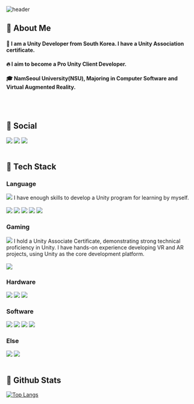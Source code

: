 
<div>
  
  <!--Header-->
  ![header](https://capsule-render.vercel.app/api?type=blur&color=gradient&height=300&section=header&text=Choi%20Soo%20A%20%F0%9F%A4%97&stroke=151c24&strokeWidth=3)
  
</div>

<div>
  <!--Body-->
  
  ## 👀 About Me
  #### :raising_hand: I am a Unity Developer from South Korea. I have a Unity Association certificate.<br/>
  #### :fire: I aim to become a Pro Unity Client Developer.<br/>
  #### :mortar_board: NamSeoul University(NSU), Majoring in Computer Software and Virtual Augmented Reality.
  <br/>
  <br/>
  
## 💌 Social
<a href="mailto:sinebi223@naver.com" target="_blank"><img src="https://img.shields.io/badge/Gmail-D14836?style=for-the-badge&logo=gmail&logoColor=white&link=mailto:sinebi223@naver.com"/></a>
<a href="https://www.notion.so/Code-Study-1cb7cb1a1324808ca933d45c63fb01b3?source=copy_link" target="_blank"><img src="https://img.shields.io/badge/Notion-%23E4405F.svg?style=for-the-badge&logo=notion&logoColor=white&link=https://www.notion.so/Code-Study-1cb7cb1a1324808ca933d45c63fb01b3?source=copy_link"/></a>
<a target="_blank" href="https://github.com/ChoiSooA/ChoiSooA/blob/main/docs/index.html"><img src="https://img.shields.io/badge/KakaoTalk-%23FFCD00.svg?style=for-the-badge&logoColor=white&labelColor=%23FFCD00"/></a>
</a>
<br/>
<br/>


  ## 🧱 Tech Stack
  ### Language
   <!--C Sharp-->
   <img src="https://img.shields.io/badge/%23-000000?style=flat-square&logo=c&logoColor=white"/>
   I have enough skills to develop a Unity program for learning by myself.
   <br/>
   <br/>
   <!--C++-->
   <img src="https://img.shields.io/badge/C%2B%2B-000000?style=flat-square&logo=cplusplus&logoColor=white"/>
   <!--C-->
   <img src="https://img.shields.io/badge/C-000000?style=flat-square&logo=c&logoColor=white"/>
  <!--mysql-->
  <img src="https://img.shields.io/badge/My SQL-000000?style=flat-square&logo=mysql&logoColor=white"/>
  <!--HTML-->
  <img src="https://img.shields.io/badge/HTML-000000?style=flat-square&logo=html5&logoColor=white"/>
  <!--CSS-->
  <img src="https://img.shields.io/badge/CSS-000000?style=flat-square&logo=css&logoColor=white"/>
  <br/>

  ### Gaming
  <!--Unity-->
  <img src="https://img.shields.io/badge/Unity-000000?style=flat-square&logo=unity&logoColor=white"/> 
  I hold a Unity Associate Certificate, demonstrating strong technical proficiency in Unity. I have hands-on experience developing VR and AR projects, using Unity as the core development platform.
  <br/>
  <br/>
  <!--Unreal-->
  <img src="https://img.shields.io/badge/Unreal-000000?style=flat-square&logo=unrealengine&logoColor=white"/>

  ### Hardware
  <!--Oculus-->
  <img src="https://img.shields.io/badge/Oculus-000000?style=flat-square&logo=oculus&logoColor=white"/>
  <!--HTC Vive-->
  <img src="https://img.shields.io/badge/HTC Vive-000000?style=flat-square&logo=htcvive&logoColor=white"/>
  <!--Arduino-->
  <img src="https://img.shields.io/badge/Arduino-000000?style=flat-square&logo=arduino&logoColor=white"/>
  <br/>

  ### Software
  <!--Blender-->
  <img src="https://img.shields.io/badge/Blender-000000?style=flat-square&logo=blender&logoColor=white"/>
  <!--AutoDesk-->
  <img src="https://img.shields.io/badge/AutoDesk-000000?style=flat-square&logo=autodesk&logoColor=white"/>
  <!--MariaDB-->
  <img src="https://img.shields.io/badge/Maria DB-000000?style=flat-square&logo=mariadb&logoColor=white"/>
  <!--Android-->
  <img src="https://img.shields.io/badge/Android-000000?style=flat-square&logo=android&logoColor=white"/>
  </br>

  ### Else
  <!--Notion-->
  <img src="https://img.shields.io/badge/Notion-000000?style=flat-square&logo=notion&logoColor=white"/>
  <!--GitHub-->
  <img src="https://img.shields.io/badge/Git-000000?style=flat-square&logo=github&logoColor=white"/>
  
  
 
  <br/>
  <br/>
  
  ## 🤔 Github Stats
  [![Top Langs](https://github-readme-stats.vercel.app/api/top-langs/?username=ChoiSooA&layout=donut)](https://github.com/anuraghazra/github-readme-stats)
  
</div>


<!--
**ChoiSooA/ChoiSooA** is a ✨ _special_ ✨ repository because its `README.md` (this file) appears on your GitHub profile.

Here are some ideas to get you started:

- 🔭 I’m currently working on ...
- 🌱 I’m currently learning ...
- 👯 I’m looking to collaborate on ...
- 🤔 I’m looking for help with ...
- 💬 Ask me about ...
- 📫 How to reach me: ...
- 😄 Pronouns: ...
- ⚡ Fun fact: ...
-->
